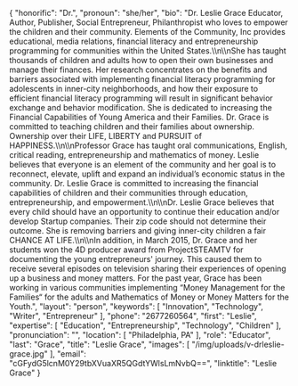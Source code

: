 {
  "honorific": "Dr.",
  "pronoun": "she/her",
  "bio": "Dr. Leslie Grace Educator, Author, Publisher, Social Entrepreneur, Philanthropist who loves to empower the children and their community. Elements of the Community, Inc provides educational, media relations, financial literacy and entrepreneurship programming for communities within the United States.\\\n\\\nShe has taught thousands of children and adults how to open their own businesses and manage their finances. Her research concentrates on the benefits and barriers associated with implementing financial literacy programming for adolescents in inner-city neighborhoods, and how their exposure to efficient financial literacy programming will result in significant behavior exchange and behavior modification. She is dedicated to increasing the Financial Capabilities of Young America and their Families. Dr. Grace is committed to teaching children and their families about ownership. Ownership over their LIFE, LIBERTY and PURSUIT of HAPPINESS.\\\n\\\nProfessor Grace has taught oral communications, English, critical reading, entrepreneurship and mathematics of money. Leslie believes that everyone is an element of the community and her goal is to reconnect, elevate, uplift and expand an individual’s economic status in the community. Dr. Leslie Grace is committed to increasing the financial capabilities of children and their communities through education, entrepreneurship, and empowerment.\\\n\\\nDr. Leslie Grace believes that every child should have an opportunity to continue their education and/or develop Startup companies. Their zip code should not determine their outcome. She is removing barriers and giving inner-city children a fair CHANCE AT LIFE.\\\n\\\nIn addition, in March 2015, Dr. Grace and her students won the 4D producer award from ProjectSTEAMTV for documenting the young entrepreneurs' journey. This caused them to receive several episodes on television sharing their experiences of opening up a business and money matters. For the past year, Grace has been working in various communities implementing “Money Management for the Families“ for the adults and Mathematics of Money or Money Matters for the Youth.",
  "layout": "person",
  "keywords": [
    "Innovation",
    "Technology",
    "Writer",
    "Entrepreneur"
  ],
  "phone": "2677260564",
  "first": "Leslie",
  "expertise": [
    "Education",
    "Entrepreneurship",
    "Technology",
    "Children"
  ],
  "pronunciation": "",
  "location": [
    "Philadelphia, PA"
  ],
  "role": "Educator",
  "last": "Grace",
  "title": "Leslie Grace",
  "images": [
    "/img/uploads/v-drleslie-grace.jpg"
  ],
  "email": "cGFydG5lcnM0Y29tbXVuaXR5QGdtYWlsLmNvbQ==",
  "linktitle": "Leslie Grace"
}
